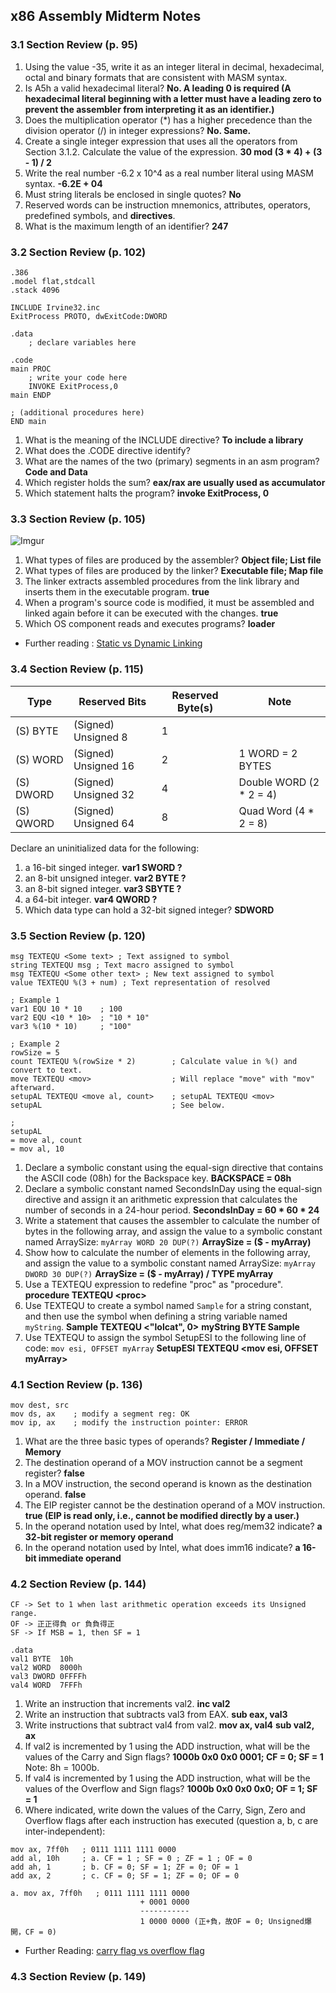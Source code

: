 ## x86 Assembly Midterm Notes

### 3.1 Section Review (p. 95)
1. Using the value -35, write it as an integer literal in decimal, hexadecimal, octal and binary formats that are consistent with MASM syntax.
2.  Is A5h a valid hexadecimal literal? **No. A leading 0 is required (A hexadecimal literal beginning with a letter must have a leading zero to prevent the assembler from interpreting it as an identifier.)**
3. Does the multiplication operator (*) has a higher precedence than the division operator (/) in integer expressions? **No. Same.**
4. Create a single integer expression that uses all the operators from Section 3.1.2. Calculate the value of the expression. **30 mod (3 * 4) + (3 - 1) / 2**
5. Write the real number -6.2 x 10^4 as a real number literal using MASM syntax. **-6.2E + 04**
6. Must string literals be enclosed in single quotes? **No**
7. Reserved words can be instruction mnemonics, attributes, operators, predefined symbols, and **directives**.
8. What is the maximum length of an identifier? **247**

### 3.2 Section Review (p. 102)
```
.386
.model flat,stdcall
.stack 4096

INCLUDE Irvine32.inc
ExitProcess PROTO, dwExitCode:DWORD

.data
    ; declare variables here

.code
main PROC
    ; write your code here
    INVOKE ExitProcess,0
main ENDP

; (additional procedures here)
END main
```
1. What is the meaning of the INCLUDE directive? **To include a library**
2. What does the .CODE directive identify?
3. What are the names of the two (primary) segments in an asm program? **Code and Data**
4. Which register holds the sum? **eax/rax are usually used as accumulator**
5. Which statement halts the program? **invoke ExitProcess, 0**

### 3.3 Section Review (p. 105)
![Imgur](https://i.imgur.com/3bi2QbY.png)
1. What types of files are produced by the assembler? **Object file; List file**
2. What types of files are produced by the linker? **Executable file; Map file**
3. The linker extracts assembled procedures from the link library and inserts them in the executable program. **true**
4. When a program's source code is modified, it must be assembled and linked again before it can be executed with the changes. **true**
5. Which OS component reads and executes programs? **loader**

* Further reading : [Static vs Dynamic Linking](http://www.cs-fundamentals.com/tech-interview/c/difference-between-static-and-dynamic-linking.php)

### 3.4 Section Review (p. 115)
| Type | Reserved Bits | Reserved Byte(s) | Note |
| --- | --- | --- | --- |
| (S) BYTE | (Signed) Unsigned 8 | 1 | |
| (S) WORD | (Signed) Unsigned 16 | 2 | 1 WORD = 2 BYTES|
| (S) DWORD | (Signed) Unsigned 32 | 4 | Double WORD (2 * 2 = 4) |
| (S) QWORD | (Signed) Unsigned 64 | 8 | Quad Word (4 * 2 = 8) |

Declare an uninitialized data for the following:
1. a 16-bit singed integer. **var1 SWORD ?**
2. an 8-bit unsigned integer. **var2  BYTE ?**
3. an 8-bit signed integer. **var3  SBYTE ?**
4. a 64-bit integer. **var4 QWORD ?**
5. Which data type can hold a 32-bit signed integer? **SDWORD**

### 3.5 Section Review (p. 120)
```
msg TEXTEQU <Some text> ; Text assigned to symbol  
string TEXTEQU msg ; Text macro assigned to symbol  
msg TEXTEQU <Some other text> ; New text assigned to symbol  
value TEXTEQU %(3 + num) ; Text representation of resolved
```
```
; Example 1
var1 EQU 10 * 10    ; 100
var2 EQU <10 * 10>  ; "10 * 10"
var3 %(10 * 10)     ; "100"

; Example 2
rowSize = 5
count TEXTEQU %(rowSize * 2)        ; Calculate value in %() and convert to text.
move TEXTEQU <mov>                  ; Will replace "move" with "mov" afterward.
setupAL TEXTEQU <move al, count>    ; setupAL TEXTEQU <mov>
setupAL                             ; See below.

;
setupAL
= move al, count
= mov al, 10
```
1. Declare a symbolic constant using the equal-sign directive that contains the ASCII code (08h) for the Backspace key. **BACKSPACE = 08h**
2. Declare a symbolic constant named SecondsInDay using the equal-sign directive and assign it an arithmetic expression that calculates the number of seconds in a 24-hour period. **SecondsInDay = 60 * 60 * 24**
3. Write a statement that causes the assembler to calculate the number of bytes in the following array, and assign the value to a symbolic constant named ArraySize: 
`myArray WORD 20 DUP(?)` **ArraySize = ($ - myArray)**
4. Show how to calculate the number of elements in the following array, and assign the value to a symbolic constant named ArraySize:
`myArray DWORD 30 DUP(?)` **ArraySize = ($ - myArray) / TYPE myArray**
5. Use a TEXTEQU expression to redefine "proc" as "procedure". **procedure TEXTEQU \<proc\>**
6. Use TEXTEQU to create a symbol named `Sample` for a string constant, and then use the symbol when defining a string variable named `myString`.
**Sample TEXTEQU \<"lolcat", 0\>**
**myString BYTE Sample**
7. Use TEXTEQU to assign the symbol SetupESI to the following line of code:
`mov esi, OFFSET myArray` **SetupESI TEXTEQU \<mov esi, OFFSET myArray\>**

### 4.1 Section Review (p. 136)
```
mov dest, src
mov ds, ax    ; modify a segment reg: OK
mov ip, ax    ; modify the instruction pointer: ERROR
```
1. What are the three basic types of operands? **Register / Immediate / Memory**
2. The destination operand of a MOV instruction cannot be a segment register? **false**
3. In a MOV instruction, the second operand is known as the destination operand. **false**
4. The EIP register cannot be the destination operand of a MOV instruction. **true (EIP is read only, i.e., cannot be modified directly by a user.)**
5. In the operand notation used by Intel, what does reg/mem32 indicate? **a 32-bit register or memory operand**
6. In the operand notation used by Intel, what does imm16 indicate? **a 16-bit immediate operand**

### 4.2 Section Review (p. 144)
```
CF -> Set to 1 when last arithmetic operation exceeds its Unsigned range.
OF -> 正正得負 or 負負得正
SF -> If MSB = 1, then SF = 1
```
```
.data
val1 BYTE  10h
val2 WORD  8000h
val3 DWORD 0FFFFh
val4 WORD  7FFFh
```
1. Write an instruction that increments val2. **inc val2**
2. Write an instruction that subtracts val3 from EAX. **sub eax, val3**
3. Write instructions that subtract val4 from val2.
**mov ax, val4**
**sub val2, ax**
4. If val2 is incremented by 1 using the ADD instruction, what will be the values of the Carry and Sign flags? **1000b 0x0 0x0 0001; CF = 0; SF = 1** Note: 8h = 1000b.
5. If val4 is incremented by 1 using the ADD instruction, what will be the values of the Overflow and Sign flags? **1000b 0x0 0x0 0x0; OF = 1; SF = 1**
6. Where indicated, write down the values of the Carry, Sign, Zero and Overflow flags after each instruction has executed (question a, b, c are inter-independent):
```
mov ax, 7ff0h   ; 0111 1111 1111 0000
add al, 10h     ; a. CF = 1 ; SF = 0 ; ZF = 1 ; OF = 0
add ah, 1       ; b. CF = 0; SF = 1; ZF = 0; OF = 1
add ax, 2       ; c. CF = 0; SF = 1; ZF = 0; OF = 0

a. mov ax, 7ff0h   ; 0111 1111 1111 0000
                             + 0001 0000
                             -----------
                             1 0000 0000 (正+負，故OF = 0; Unsigned爆開，CF = 0)
```
* Further Reading: [carry flag vs overflow flag](https://stackoverflow.com/questions/8496185/assembly-carry-flag-vs-overflow-flag#13424707)

### 4.3 Section Review (p. 149)
